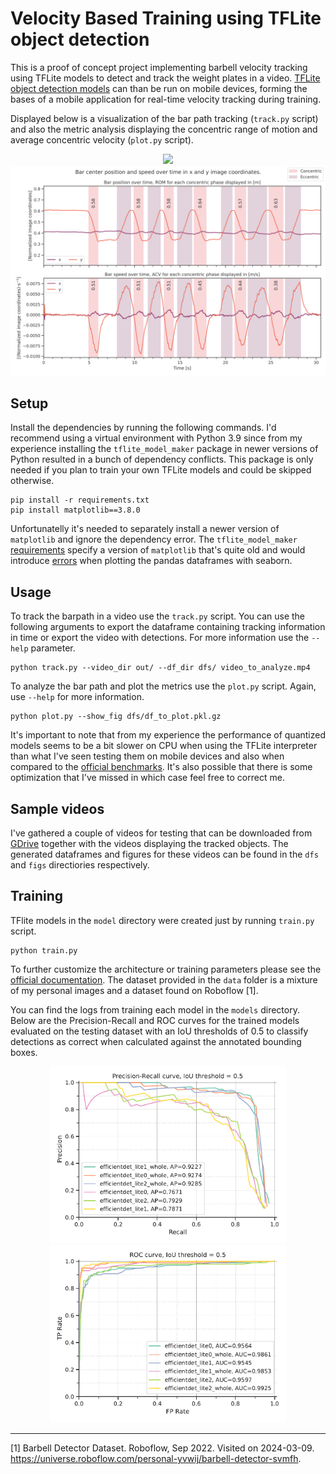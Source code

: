# Velocity Based Training using TFLite object detection
This is a proof of concept project implementing barbell velocity tracking using TFLite models to detect and track the weight plates in a video. [TFLite object detection models](https://www.tensorflow.org/lite/models/modify/model_maker/object_detection) can than be run on mobile devices, forming the bases of a mobile application for real-time velocity tracking during training.

Displayed below is a visualization of the bar path tracking (`track.py` script) and also the metric analysis displaying the concentric range of motion and average concentric velocity (`plot.py` script).

<p align="center">
    <img src="docs/tracking.gif" width="fill" />
    <img src="docs/plot.png" width="fill" />
</p>

## Setup
Install the dependencies by running the following commands. I'd recommend using a virtual environment with Python 3.9 since from my experience installing the `tflite_model_maker` package in newer versions of Python resulted in a bunch of dependency conflicts.
This package is only needed if you plan to train your own TFLite models and could be skipped otherwise.


```
pip install -r requirements.txt
pip install matplotlib==3.8.0
```

Unfortunatelly it's needed to separately install a newer version of `matplotlib` and ignore the dependency error. The `tflite_model_maker` [requirements](https://github.com/tensorflow/examples/blob/master/tensorflow_examples/lite/model_maker/requirements.txt) specify a version of `matplotlib` that's quite old and would introduce [errors](https://github.com/tensorflow/examples/blob/master/tensorflow_examples/lite/model_maker/requirements.txt) when plotting the pandas dataframes with seaborn.

## Usage
To track the barpath in a video use the `track.py` script. You can use the following arguments to export the dataframe containing tracking information in time or export the video with detections. For more information use the `--help` parameter.

```
python track.py --video_dir out/ --df_dir dfs/ video_to_analyze.mp4
```

To analyze the bar path and plot the metrics use the `plot.py` script. Again, use `--help` for more information.

```
python plot.py --show_fig dfs/df_to_plot.pkl.gz
```

It's important to note that from my experience the performance of quantized models seems to be a bit slower on CPU when using the TFLite interpreter than what I've seen testing them on mobile devices and also when compared to the [official benchmarks](https://www.tensorflow.org/lite/models/modify/model_maker/object_detection#quickstart). It's also possible that there is some optimization that I've missed in which case feel free to correct me.

## Sample videos
I've gathered a couple of videos for testing that can be downloaded from [GDrive](https://drive.google.com/drive/folders/1h_9hC_3yFIdNILJbP_s1Os9IwnwqqHF1?usp=sharing) together with the videos displaying the tracked objects. The generated dataframes and figures for these videos can be found in the `dfs` and `figs` directiories respectively.

## Training
TFlite models in the `model` directory were created just by running `train.py` script.

```
python train.py
```

To further customize the architecture or training parameters please see the [official documentation](https://www.tensorflow.org/lite/models/modify/model_maker/object_detection). The dataset provided in the `data` folder is a mixture of my personal images and a dataset found on Roboflow [1].

You can find the logs from training each model in the `models` directory. Below are the Precision-Recall and ROC curves for the trained models evaluated on the testing dataset with an IoU thresholds of 0.5 to classify detections as correct when calculated against the annotated bounding boxes.

<p align="center">
    <img src="docs/precision_recall.png" width="75%" />
    <img src="docs/roc.png" width="75%" />
</p>

---

[1] Barbell Detector Dataset. Roboflow, Sep 2022. Visited on 2024-03-09. https://universe.roboflow.com/personal-yvwij/barbell-detector-svmfh.